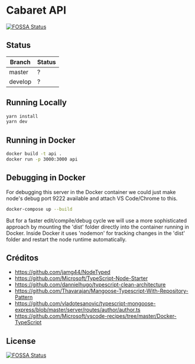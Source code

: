 # Cabaret API
[![FOSSA Status](https://app.fossa.io/api/projects/git%2Bgithub.com%2Fredvelvetinc%2Fapi.svg?type=shield)](https://app.fossa.io/projects/git%2Bgithub.com%2Fredvelvetinc%2Fapi?ref=badge_shield)


## Status

| Branch | Status |
| ------ | ------ |
| master | ? |
| develop | ? |

## Running Locally

```javascript
yarn install
yarn dev
```

## Running in Docker

```sh
docker build -t api .
docker run -p 3000:3000 api
```

## Debugging in Docker

For debugging this server in the Docker container we could just make node's debug port 9222 available and attach VS Code/Chrome to this.

```sh
docker-compose up --build
```

But for a faster edit/compile/debug cycle we will use a more sophisticated approach by mounting the 'dist' folder directly into the container running in Docker. Inside Docker it uses 'nodemon' for tracking changes in the 'dist' folder and restart the node runtime automatically.

## Créditos

- https://github.com/jamg44/NodeTyped
- https://github.com/Microsoft/TypeScript-Node-Starter
- https://github.com/dannielhugo/typescript-clean-architecture
- https://github.com/Thavarajan/Mangoose-Typescript-With-Repository-Pattern
- https://github.com/vladotesanovic/typescript-mongoose-express/blob/master/server/routes/author/author.ts
- https://github.com/Microsoft/vscode-recipes/tree/master/Docker-TypeScript


## License
[![FOSSA Status](https://app.fossa.io/api/projects/git%2Bgithub.com%2Fredvelvetinc%2Fapi.svg?type=large)](https://app.fossa.io/projects/git%2Bgithub.com%2Fredvelvetinc%2Fapi?ref=badge_large)